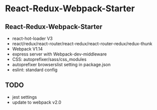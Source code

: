 # React-Redux-Webpack-Starter


## React-Redux-Webpack-Starter

* react-hot-loader V3
* react/redux/react-router/react-redux/react-router-redux/redux-thunk
* Webpack V1.14
* express server with Webpack-dev-middleware
* CSS: autoprefixer/sass/css_modules
* autoprefixer browserslist setting in package.json
* eslint: standard config


## TODO

* jest settings
* update to webpack v2.0
